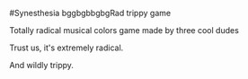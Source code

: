 #Synesthesia
bggbgbbgbgRad trippy game

Totally radical musical colors game made by three cool dudes

Trust us, it's extremely radical.

And wildly trippy.
